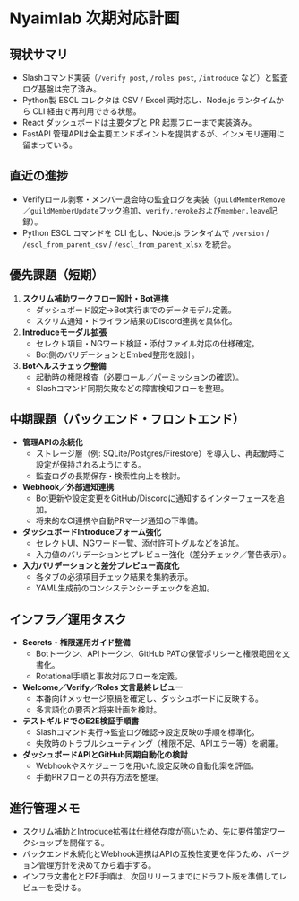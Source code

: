 # Nyaimlab 次期対応計画

## 現状サマリ
- Slashコマンド実装（`/verify post`, `/roles post`, `/introduce` など）と監査ログ基盤は完了済み。
- Python製 ESCL コレクタは CSV / Excel 両対応し、Node.js ランタイムから CLI 経由で再利用できる状態。
- React ダッシュボードは主要タブと PR 起票フローまで実装済み。
- FastAPI 管理APIは全主要エンドポイントを提供するが、インメモリ運用に留まっている。

## 直近の進捗
- Verifyロール剥奪・メンバー退会時の監査ログを実装（`guildMemberRemove`／`guildMemberUpdate`フック追加、`verify.revoke`および`member.leave`記録）。
- Python ESCL コマンドを CLI 化し、Node.js ランタイムで `/version` / `/escl_from_parent_csv` / `/escl_from_parent_xlsx` を統合。

## 優先課題（短期）
1. **スクリム補助ワークフロー設計・Bot連携**  
   - ダッシュボード設定→Bot実行までのデータモデル定義。  
   - スクリム通知・ドライラン結果のDiscord連携を具体化。
2. **Introduceモーダル拡張**  
   - セレクト項目・NGワード検証・添付ファイル対応の仕様確定。  
   - Bot側のバリデーションとEmbed整形を設計。
3. **Botヘルスチェック整備**  
   - 起動時の権限検査（必要ロール／パーミッションの確認）。  
   - Slashコマンド同期失敗などの障害検知フローを整理。

## 中期課題（バックエンド・フロントエンド）
- **管理APIの永続化**  
  - ストレージ層（例: SQLite/Postgres/Firestore）を導入し、再起動時に設定が保持されるようにする。  
  - 監査ログの長期保存・検索性向上を検討。
- **Webhook／外部通知連携**  
  - Bot更新や設定変更をGitHub/Discordに通知するインターフェースを追加。  
  - 将来的なCI連携や自動PRマージ通知の下準備。
- **ダッシュボードIntroduceフォーム強化**  
  - セレクトUI、NGワード一覧、添付許可トグルなどを追加。  
  - 入力値のバリデーションとプレビュー強化（差分チェック／警告表示）。
- **入力バリデーションと差分プレビュー高度化**  
  - 各タブの必須項目チェック結果を集約表示。  
  - YAML生成前のコンシステンシーチェックを追加。

## インフラ／運用タスク
- **Secrets・権限運用ガイド整備**  
  - Botトークン、APIトークン、GitHub PATの保管ポリシーと権限範囲を文書化。  
  - Rotational手順と事故対応フローを定義。
- **Welcome／Verify／Roles 文言最終レビュー**  
  - 本番向けメッセージ原稿を確定し、ダッシュボードに反映する。  
  - 多言語化の要否と将来計画を検討。
- **テストギルドでのE2E検証手順書**  
  - Slashコマンド実行→監査ログ確認→設定反映の手順を標準化。  
  - 失敗時のトラブルシューティング（権限不足、APIエラー等）を網羅。
- **ダッシュボードAPIとGitHub同期自動化の検討**  
  - Webhookやスケジューラを用いた設定反映の自動化案を評価。  
  - 手動PRフローとの共存方法を整理。

## 進行管理メモ
- スクリム補助とIntroduce拡張は仕様依存度が高いため、先に要件策定ワークショップを開催する。  
- バックエンド永続化とWebhook連携はAPIの互換性変更を伴うため、バージョン管理方針を決めてから着手する。  
- インフラ文書化とE2E手順は、次回リリースまでにドラフト版を準備してレビューを受ける。
